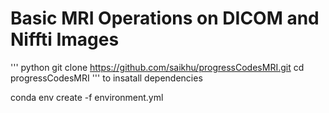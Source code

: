 # Basic MRI Operations on DICOM and Niffti Images

''' python
git clone https://github.com/saikhu/progressCodesMRI.git
cd progressCodesMRI
'''
to insatall dependencies 

conda env create -f environment.yml 

